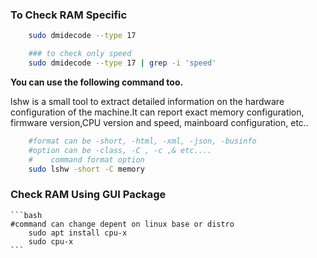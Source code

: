 ### To Check RAM Specific

```bash
    sudo dmidecode --type 17

    ### to check only speed
    sudo dmidecode --type 17 | grep -i 'speed'
```

**You can use the following command too.**

 <p> lshw is a small tool to extract detailed information on the hardware configuration of the machine.It can report exact memory configuration, firmware version,CPU version and speed, mainboard configuration, etc..
 </p>

```bash
    #format can be -short, -html, -xml, -json, -businfo
    #option can be -class, -C , -c ,& etc....
    #    command format option
    sudo lshw -short -C memory
```

### Check RAM Using GUI Package

    ```bash
    #command can change depent on linux base or distro
        sudo apt install cpu-x
        sudo cpu-x
    ```
